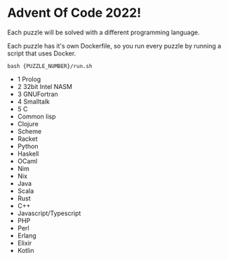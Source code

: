 # Advent Of Code 2022!

Each puzzle will be solved with a different programming language.

Each puzzle has it's own Dockerfile, so you run every puzzle by running a script that uses Docker.

`bash {PUZZLE_NUMBER}/run.sh`

- 1 Prolog
- 2 32bit Intel NASM
- 3 GNUFortran
- 4 Smalltalk
- 5 C
- Common lisp
- Clojure
- Scheme
- Racket
- Python
- Haskell
- OCaml
- Nim
- Nix
- Java
- Scala
- Rust
- C++
- Javascript/Typescript
- PHP
- Perl
- Erlang
- Elixir
- Kotlin
